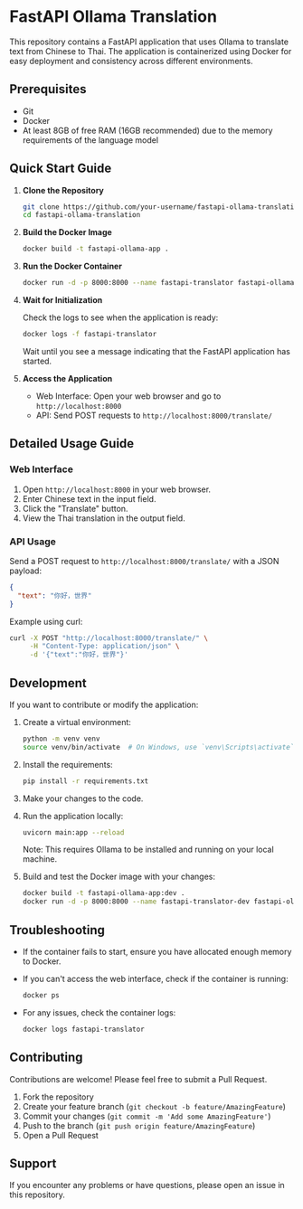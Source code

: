 # FastAPI Ollama Translation

This repository contains a FastAPI application that uses Ollama to translate text from Chinese to Thai. The application is containerized using Docker for easy deployment and consistency across different environments.

## Prerequisites

- Git
- Docker
- At least 8GB of free RAM (16GB recommended) due to the memory requirements of the language model

## Quick Start Guide

1. **Clone the Repository**

   ```bash
   git clone https://github.com/your-username/fastapi-ollama-translation.git
   cd fastapi-ollama-translation
   ```

2. **Build the Docker Image**

   ```bash
   docker build -t fastapi-ollama-app .
   ```

3. **Run the Docker Container**

   ```bash
   docker run -d -p 8000:8000 --name fastapi-translator fastapi-ollama-app
   ```

4. **Wait for Initialization**

   Check the logs to see when the application is ready:

   ```bash
   docker logs -f fastapi-translator
   ```

   Wait until you see a message indicating that the FastAPI application has started.

5. **Access the Application**

   - Web Interface: Open your web browser and go to `http://localhost:8000`
   - API: Send POST requests to `http://localhost:8000/translate/`

## Detailed Usage Guide

### Web Interface

1. Open `http://localhost:8000` in your web browser.
2. Enter Chinese text in the input field.
3. Click the "Translate" button.
4. View the Thai translation in the output field.

### API Usage

Send a POST request to `http://localhost:8000/translate/` with a JSON payload:

```json
{
  "text": "你好，世界"
}
```

Example using curl:

```bash
curl -X POST "http://localhost:8000/translate/" \
     -H "Content-Type: application/json" \
     -d '{"text":"你好，世界"}'
```

## Development

If you want to contribute or modify the application:

1. Create a virtual environment:

   ```bash
   python -m venv venv
   source venv/bin/activate  # On Windows, use `venv\Scripts\activate`
   ```

2. Install the requirements:

   ```bash
   pip install -r requirements.txt
   ```

3. Make your changes to the code.

4. Run the application locally:

   ```bash
   uvicorn main:app --reload
   ```

   Note: This requires Ollama to be installed and running on your local machine.

5. Build and test the Docker image with your changes:

   ```bash
   docker build -t fastapi-ollama-app:dev .
   docker run -d -p 8000:8000 --name fastapi-translator-dev fastapi-ollama-app:dev
   ```

## Troubleshooting

- If the container fails to start, ensure you have allocated enough memory to Docker.
- If you can't access the web interface, check if the container is running:

  ```bash
  docker ps
  ```

- For any issues, check the container logs:

  ```bash
  docker logs fastapi-translator
  ```

## Contributing

Contributions are welcome! Please feel free to submit a Pull Request.

1. Fork the repository
2. Create your feature branch (`git checkout -b feature/AmazingFeature`)
3. Commit your changes (`git commit -m 'Add some AmazingFeature'`)
4. Push to the branch (`git push origin feature/AmazingFeature`)
5. Open a Pull Request

## Support

If you encounter any problems or have questions, please open an issue in this repository.
